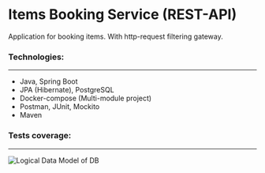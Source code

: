 # Items Booking Service  (REST-API)
Application for booking items. With http-request filtering gateway.

### Technologies: ###
---
- Java, Spring Boot
- JPA (Hibernate), PostgreSQL
- Docker-compose (Multi-module project)
- Postman, JUnit, Mockito
- Maven

### Tests coverage: ###
---
![Logical Data Model of DB](https://github.com/VichikovD/java-filmorate/blob/main/stats/share-it_tests_coverage.png)
